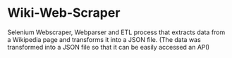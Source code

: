 # Wiki-Web-Scraper
Selenium Webscraper, Webparser and ETL process that extracts data from a Wikipedia page and transforms it into a JSON file. (The data was transformed into a JSON file so that it can be easily accessed an API)
